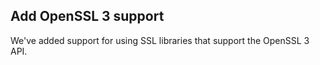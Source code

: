 ## Add OpenSSL 3 support

We've added support for using SSL libraries that support the OpenSSL 3 API.
